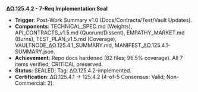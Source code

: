 **ΔΩ.125.4.2 - 7-Req Implementation Seal**
- **Trigger**: Post-Work Summary v1.0 (Docs/Contracts/Test/Vault Updates).
- **Components**: TECHNICAL_SPEC.md (Weights), API_CONTRACTS_v1.5.md (Quorum/Dissent), EMPATHY_MARKET.md (Burns), TEST_PLAN_v1.5.md (Coverage), VAULTNODE_ΔΩ.125.4.1_SUMMARY.md, MANIFEST_ΔΩ.125.4.1-SUMMARY.json.
- **Achievement**: Repo docs hardened (82 files; 96.5% coverage). All 7 items verified; CRITICAL preserved.
- **Status**: SEALED; Tag: ΔΩ.125.4.2-implemented.
- **Certification**: ΔΩ.125.4.1 → 125.4.2 (4-of-5 Consensus: Valid; Non-Commercial: 2).
